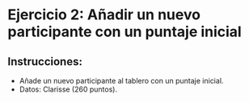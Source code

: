 # Ejercicio 2: Añadir un nuevo participante con un puntaje inicial

## Instrucciones:
- Añade un nuevo participante al tablero con un puntaje inicial.
- Datos: Clarisse (260 puntos).
